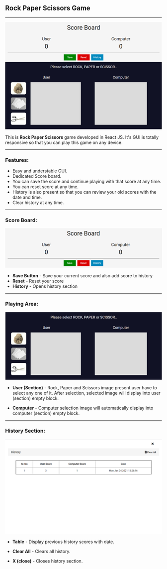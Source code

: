 ## Rock Paper Scissors Game

---

![Webpage Image](https://raw.githubusercontent.com/Sanket292001/Rock-Paper-Scissors-Game/main/Website%20Images/Webpage.PNG?token=AMQRRX7W5KIPGOH5GWVCPY276QFPI)

This is **Rock Paper Scissors** game developed in React JS. It's GUI is totally responsive so that you can play this game on any device.

---

### Features:

- Easy and understable GUI.
- Dedicated Score board.
- You can save the score and continue playing with that score at any time.
- You can reset score at any time.
- History is also present so that you can review your old scores with the date and time.
- Clear history at any time.

---

### Score Board:

![Score Board](https://raw.githubusercontent.com/Sanket292001/Rock-Paper-Scissors-Game/main/Website%20Images/Score%20Board.PNG?token=AMQRRX35DOWDGB7D26NSCEK76QFSQ)

- **Save Button** - Save your current score and also add score to history
- **Reset** - Reset your score
- **History** - Opens history section

---

### Playing Area:

![Score Board](https://raw.githubusercontent.com/Sanket292001/Rock-Paper-Scissors-Game/main/Website%20Images/Playing%20Area.PNG?token=AMQRRXZS7Y6M33HFRDZ4STK76QFUC)

- **User (Section)** - Rock, Paper and Scissors image present user have to select any one of it. After selection, selected image will display into user (section) empty block.

- **Computer** - Computer selection image will automatically display into computer (section) empty block.

---

### History Section:

![Score Board](https://raw.githubusercontent.com/Sanket292001/Rock-Paper-Scissors-Game/main/Website%20Images/History.PNG?token=AMQRRXZW4GAW75CI4GVIZ6276QFVS)

- **Table** - Display previous history scores with date.

- **Clear All** - Clears all history.

- **X (close)** - Closes history section.
